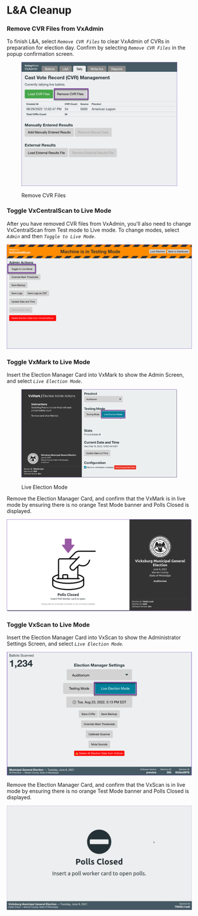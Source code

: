 # L\&A Cleanup

### Remove CVR Files from VxAdmin

To finish L\&A, select _`Remove CVR Files`_ to clear VxAdmin of CVRs in preparation for election day. Confirm by selecting _`Remove CVR Files`_ in the popup confirmation screen.

<figure><img src="../.gitbook/assets/image (119).png" alt=""><figcaption><p>Remove CVR Files</p></figcaption></figure>

### Toggle VxCentralScan to Live Mode

After you have removed CVR files from VxAdmin, you'll also need to change VxCentralScan from Test mode to Live mode. To change modes, select _`Admin`_ and then _`Toggle to Live Mode`_.

![Toggle to Live Mode](<../.gitbook/assets/image (207).png>)

### Toggle VxMark to Live Mode

Insert the Election Manager Card into VxMark to show the Admin Screen, and select _`Live Election Mode`_.

<figure><img src="../.gitbook/assets/image (56).png" alt=""><figcaption><p>Live Election Mode</p></figcaption></figure>

Remove the Election Manager Card, and confirm that the VxMark is in live mode by ensuring there is no orange Test Mode banner and Polls Closed is displayed.

![](<../.gitbook/assets/image (91).png>)

### Toggle VxScan to Live Mode

Insert the Election Manager Card into VxScan to show the Administrator Settings Screen, and select _`Live Election Mode`_.

![Toggle to Live Election Mode](<../.gitbook/assets/image (231).png>)

Remove the Election Manager Card, and confirm that the VxScan is in live mode by ensuring there is no orange Test Mode banner and Polls Closed is displayed.

![](<../.gitbook/assets/image (213) (2).png>)
